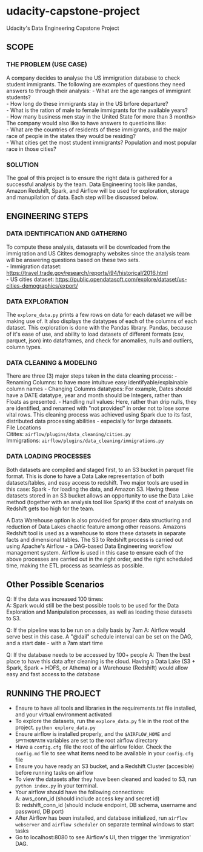 # udacity-capstone-project
Udacity's Data Engineering Capstone Project

## SCOPE
### THE PROBLEM (USE CASE)
A company decides to analyse the US immigration database to check student immigrants. The following are examples of questions they need answers to through their analysis:
    - What are the age ranges of immigrant students? <br>
    - How long do these immigrants stay in the US brfore departure? <br>
    - What is the ration of male to female immigrants for the available years? <br>
    - How many business men stay in the United State for more than 3 months> <br>
The company would also like to have answers to questioins like: <br>
    - What are the countries of residents of these immigrants, and the major race of people in the states they would be  residing? <br>
    - What cities get the most student immigrants? Population and most popular race in those cities? <br>

### SOLUTION
The goal of this project is to ensure the right data is gathered for a successful analysis by the team. Data Engineering tools like pandas, Amazon Redshift, Spark, and Airflow will be used for exploration, storage and manupilation of data. Each step will be discussed below.


## ENGINEERING STEPS
### DATA IDENTIFICATION AND GATHERING
To compute these analysis, datasets will be downloaded from the immigration and US Citites demography websites since the analysis team will be answering questions based on these two sets. <br>
    - Immigration dataset: https://travel.trade.gov/research/reports/i94/historical/2016.html <br>
    - US cities dataset: https://public.opendatasoft.com/explore/dataset/us-cities-demographics/export/ <br>

### DATA EXPLORATION
The `explore_data.py` prints a few rows on data for each dataset we will be making use of. It also displays the datatypes of each of the columns of each dataset.
This exploration is done with the Pandas library. Pandas, because of it's ease of use, and ability to load datasets of different formats (csv, parquet, json) into dataframes, and check for anomalies, nulls and outliers, column types.

### DATA CLEANING & MODELING
There are three (3) major steps taken in the data cleaning process:
    - Renaming Columns: to have more intuituve easy identifyable/explainable column names
    - Changing Columns datatypes: For example, Dates should have a DATE datatype, year and month should be Integers, rather than Floats as presented.
    - Handling null values: Here, rather than drip nulls, they are identified, and renamed with "not provided" in order not to lose some vital rows.
This cleaning process was achieved using Spark due to its fast, distributed data processing abilities - especially for large datasets. <br>
File Locations <br>
    Citites: `airflow/plugins/data_cleaning/cities.py` <br>
    Immigrations: `airflow/plugins/data_cleaning/immigrations.py`

### DATA LOADING PROCESSES
Both datasets are compiled and staged first, to an S3 bucket in parquet file format. This is done to have a Data Lake representation of both datasets/tables, and easy access to redshift.
Two major tools are used in this case: Spark - for loading the data, and Amazon S3.
Having these datasets stored in an S3 bucket allows an opportunity to use the Data Lake method (together with an analysis tool like Spark) if the cost of analysis on Redshift gets too high for the team.

A Data Warehouse option is also provided for proper data structiuring and reduction of Data Lakes chaotic feature among other reasons. Amazons Redshift tool is used as a warehouse to store these datasets in separate facts and dimensional tables. The S3 to Redshift process is carried out using Apache's Airflow - a DAG-based Data Engineering workflow management system. 
Airflow is used in this case to ensure each of the above processes are carried out in the right order, and the right scheduled time, making the ETL process as seamless as possible.

## Other Possible Scenarios
Q: If the data was increased 100 times: <br>
A: Spark would still be the best possible tools to be used for the Data Exploration and Manipulation processes, as well as loading these datasets to S3.

Q: If the pipeline was to be run on a daily basis by 7am
A: Airflow would serve best in this case. A "@dail" schedule interval can be set on the DAG, and a start date - with a 7am start time

Q: If the database needs to be accessed by 100+ people
A: Then the best place to have this data after cleaning is the cloud. Having a Data Lake (S3 + Spark, Spark + HDFS, or Athema) or a Warehouse (Redshift) would allow easy and fast access to the database

## RUNNING THE PROJECT
- Ensure to have all tools and libraries in the requirements.txt file installed, and your virtual environment activated
- To explore the datasets, run the `explore_data.py` file in the root of the project. `python explore_data.py`
- Ensure airflow is installed properly, and the `$AIRFLOW_HOME` and `$PYTHONPATH` variables are set to the root airflow directory
- Have a `config.cfg `file the root of the airflow folder. Check the `config.md` file to see what items need to be available in your `config.cfg` file
- Ensure you have ready an S3 bucket, and a Redshift Cluster (accesible) before running tasks on airflow
- To view the datasets after they have been cleaned and loaded to S3, run `python index.py` in your terminal.
- Your airflow should have the following connections: <br>
    A: aws_conn_id (should include access key and secret id) <br>
    B: redshift_conn_id (should include endpoint, DB schema, username and password, DB port)
- After Airflow has been installed, and database initialized, run `airflow webserver` and `airflow scheduler` on separate terminal windows to start tasks
- Go to localhost:8080 to see Airflow's UI, then trigger the 'immigration' DAG.